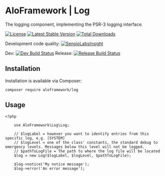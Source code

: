 # AloFramework | Log #

The logging component, implementing the PSR-3 logging interface.

[![License](https://poser.pugx.org/aloframework/log/license?format=plastic)](LICENSE)
[![Latest Stable Version](https://poser.pugx.org/aloframework/log/v/stable?format=plastic)](https://packagist.org/packages/aloframework/log)
[![Total Downloads](https://poser.pugx.org/aloframework/log/downloads?format=plastic)](https://packagist.org/packages/aloframework/log)

Development code quality: [![SensioLabsInsight](https://insight.sensiolabs.com/projects/2b373436-ce4e-4d46-a217-a99645ffa5a0/small.png)](https://insight.sensiolabs.com/projects/2b373436-ce4e-4d46-a217-a99645ffa5a0)

Dev: [![Dev Build Status](https://travis-ci.org/aloframework/log.svg?branch=master)](https://travis-ci.org/aloframework/log)
Release: [![Release Build Status](https://travis-ci.org/aloframework/log.svg?branch=0.1)](https://travis-ci.org/aloframework/log)

## Installation ##
Installation is available via Composer:

    composer require aloframework/log

## Usage ##

    <?php
	
		use AloFramework\Log\Log;
		
		// $logLabel = however you want to identify entries from this specific log, e.g. [SYSTEM]
		// $logLevel = one of the class' constants, the standard debug to emergency levels. Messages below this level will not be logged.
		// $pathToLogFile = The path to where the log file will be located
		$log = new Log($logLabel, $logLevel, $pathToLogFile);
		
		$log->notice('My notice message');
		$log->error('An error message');

